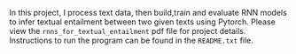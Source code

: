 In this project, I process text data, then build,train and evaluate RNN models to infer textual entailment between two given texts using Pytorch. Please view the ``rnns_for_textual_entailment`` pdf file for project details. Instructions to run the program can be found in the ``README.txt`` file.  

